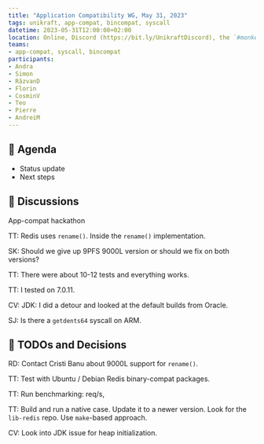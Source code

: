 ```yaml
---
title: "Application Compatibility WG, May 31, 2023"
tags: unikraft, app-compat, bincompat, syscall
datetime: 2023-05-31T12:00:00+02:00
location: Online, Discord (https://bit.ly/UnikraftDiscord), the `#monkey-business` voice channel
teams:
- app-compat, syscall, bincompat
participants:
- Andra
- Simon
- RăzvanD
- Florin
- CosminV
- Teo
- Pierre
- AndreiM
---
```


## :dart: Agenda

- Status update
- Next steps

## :closed_book: Discussions

App-compat hackathon

TT: Redis uses `rename()`.
Inside the `rename()` implementation.

SK: Should we give up 9PFS 9000L version or should we fix on both versions?

TT: There were about 10-12 tests and everything works.

TT: I tested on 7.0.11.

CV: JDK: I did a detour and looked at the default builds from Oracle.

SJ: Is there a `getdents64` syscall on ARM.

## :wrench: TODOs and Decisions

RD: Contact Cristi Banu about 9000L support for `rename()`.

TT: Test with Ubuntu / Debian Redis binary-compat packages.

TT: Run benchmarking: req/s, 

TT: Build and run a native case.
Update it to a newer version.
Look for the `lib-redis` repo.
Use `make`-based approach.

CV: Look into JDK issue for heap initialization.
